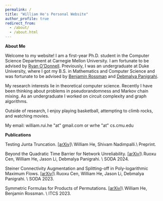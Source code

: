 ```yaml
---
permalink: /
title: "William He's Personal Website"
author_profile: true
redirect_from: 
  - /about/
  - /about.html
---
```


**About Me**

Welcome to my website! I am a first-year Ph.D. student in the Computer Science Department at Carnegie Mellon University. I am fortunate to be advised by [Ryan O'Donnell](https://www.cs.cmu.edu/~odonnell/). Previously, I was an undergraduate at Duke University, where I got my B.S. in Mathematics and Computer Science and was fortunate to be advised by [Benjamin Rossman](https://users.cs.duke.edu/~br148/) and [Debmalya Panigrahi](https://www.debmalyapanigrahi.org/).

My research interests lie in theoretical computer science. Recently I have been thinking about problems in pseudorandomness and Markov chain mixing. As an undergraduate I worked on circuit complexity and graph algorithms.

Outside of research, I enjoy playing basketball, attempting to climb rocks, and watching movies.

My email: william.rui.he "at" gmail.com or wrhe "at" cs.cmu.edu

**Publications**

Testing Junta Truncation. [\[arXiv\]](https://arxiv.org/abs/2308.13992)\\
William He, Shivam Nadimpalli.\\
Preprint.

Beyond the Quadratic Time Barrier for Network Unreliability. [\[arXiv\]](https://arxiv.org/abs/2304.06552)\\
Ruoxu Cen, William He, Jason Li, Debmalya Panigrahi. \\
SODA 2024.

Steiner Connectivity Augmentation and Splitting-off in Poly-logarithmic Maximum Flows. [\[arXiv\]](https://arxiv.org/abs/2211.05769)\\
Ruoxu Cen, William He, Jason Li, Debmalya Panigrahi. \\
SODA 2023.

Symmetric Formulas for Products of Permutations. [\[arXiv\]](https://arxiv.org/abs/2211.15520)\\
William He, Benjamin Rossman. \\
ITCS 2023.
